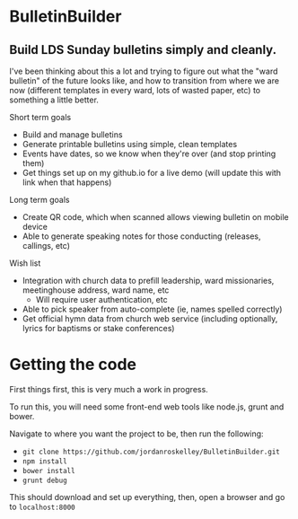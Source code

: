 # BulletinBuilder
## Build LDS Sunday bulletins simply and cleanly.
I've been thinking about this a lot and trying to figure out what the "ward bulletin" of the future looks like, and how to transition from where we are now (different templates in every ward, lots of wasted paper, etc) to something a little better.

Short term goals

- Build and manage bulletins
- Generate printable bulletins using simple, clean templates
- Events have dates, so we know when they're over (and stop printing them)
- Get things set up on my github.io for a live demo (will update this with link when that happens)

Long term goals

- Create QR code, which when scanned allows viewing bulletin on mobile device
- Able to generate speaking notes for those conducting (releases, callings, etc)

Wish list

- Integration with church data to prefill leadership, ward missionaries, meetinghouse address, ward name, etc
	- Will require user authentication, etc
- Able to pick speaker from auto-complete (ie, names spelled correctly)
- Get official hymn data from church web service (including optionally, lyrics for baptisms or stake conferences)

# Getting the code

First things first, this is very much a work in progress.

To run this, you will need some front-end web tools like node.js, grunt and bower.

Navigate to where you want the project to be, then run the following:

- `git clone https://github.com/jordanroskelley/BulletinBuilder.git`
- `npm install`
- `bower install`
- `grunt debug`

This should download and set up everything, then, open a browser and go to `localhost:8000`